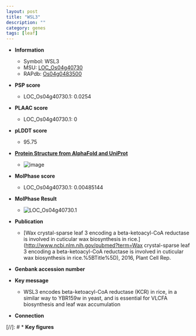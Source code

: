 ```yaml
---
layout: post
title: "WSL3"
description: ""
category: genes
tags: [leaf]
---
```


* **Information**  
    + Symbol: WSL3  
    + MSU: [LOC_Os04g40730](http://rice.plantbiology.msu.edu/cgi-bin/ORF_infopage.cgi?orf=LOC_Os04g40730)  
    + RAPdb: [Os04g0483500](http://rapdb.dna.affrc.go.jp/viewer/gbrowse_details/irgsp1?name=Os04g0483500)  

* **PSP score**  
    + LOC_Os04g40730.1: 0.0254 

* **PLAAC score**  
    + LOC_Os04g40730.1: 0 

* **pLDDT score**
    + 95.75

* **[Protein Structure from AlphaFold and UniProt](https://www.uniprot.org/uniprotkb/Q7XQF8/entry#structure)**
    + ![image](https://ricepsp.github.io/images/Q7/AF-Q7XQF8-F1.png)

* **MolPhase score**
    + LOC_Os04g40730.1: 0.00485144

* **MolPhase Result**
    + ![LOC_Os04g40730.1](https://304243504.github.io/Pictures/LOC_Os04g/LOC_Os04g40730.1.png)

* **Publication**  
    + [Wax crystal-sparse leaf 3 encoding a beta-ketoacyl-CoA reductase is involved in cuticular wax biosynthesis in rice.](http://www.ncbi.nlm.nih.gov/pubmed?term=Wax crystal-sparse leaf 3 encoding a beta-ketoacyl-CoA reductase is involved in cuticular wax biosynthesis in rice.%5BTitle%5D), 2016, Plant Cell Rep.

* **Genbank accession number**  

* **Key message**  
    + WSL3 encodes beta-ketoacyl-CoA reductase (KCR) in rice, in a similar way to YBR159w in yeast, and is essential for VLCFA biosynthesis and leaf wax accumulation

* **Connection**  

[//]: # * **Key figures**  


